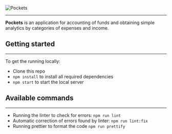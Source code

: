 ![Pockets](https://svgshare.com/i/ZZn.svg)
***
**Pockets** is an application for accounting of funds and obtaining simple analytics by categories of expenses and income.

## Getting started
***
To get the running locally:
- Clone this repo
- `npm install` to install all required dependencies
- `npm start` to start the local server

## Available commands
***
- Running the linter to check for errors:
`npm run lint`
- Automatic correction of errors found by linter:
`npm run lint:fix`
- Running prettier to format the code
`npm run prettify`
